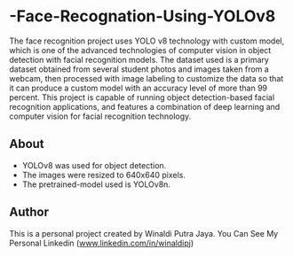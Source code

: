 # -Face-Recognation-Using-YOLOv8

The face recognition project uses YOLO v8 technology with custom model, 
which is one of the advanced technologies of computer vision in object detection with facial recognition models. 
The dataset used is a primary dataset obtained from several student photos and images taken from a webcam, 
then processed with image labeling to customize the data so that it can produce a custom model with an accuracy level of more than 99 percent.
This project is capable of running object detection-based facial recognition applications, 
and features a combination of deep learning and computer vision for facial recognition technology.

## About

- YOLOv8 was used for object detection.
- The images were resized to 640x640 pixels.
- The pretrained-model used is YOLOv8n.

## Author

This is a personal project created by Winaldi Putra Jaya.
You Can See My Personal Linkedin (www.linkedin.com/in/winaldipj)
